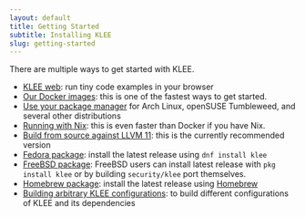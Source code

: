 ```yaml
---
layout: default
title: Getting Started
subtitle: Installing KLEE
slug: getting-started
---
```


There are multiple ways to get started with KLEE.

* [KLEE web](http://klee.doc.ic.ac.uk/): run tiny code examples in your browser
* [Our Docker images]({{site.baseurl}}/docker): this is one of the fastest ways to get started.
* [Use your package manager](https://repology.org/project/klee/versions) for Arch Linux, openSUSE Tumbleweed, and several other distributions
* [Running with Nix]({{site.baseurl}}/nix): this is even faster than Docker if you have Nix.
* [Build from source against LLVM 11]({{site.baseurl}}/build-llvm11): this is the currently recommended version
* [Fedora package](https://src.fedoraproject.org/rpms/klee): install the latest release using `dnf install klee`
* [FreeBSD package](https://www.freshports.org/security/klee): FreeBSD users can install latest release with `pkg install klee` or by building `security/klee` port themselves.
* [Homebrew package]({{site.baseurl}}/install-brew): install the latest release using [Homebrew](https://brew.sh)
* [Building arbitrary KLEE configurations]({{site.baseurl}}/build-script): to build different configurations of KLEE and its dependencies
